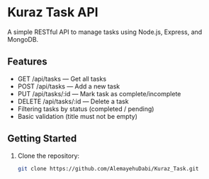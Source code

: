 # Kuraz Task API

A simple RESTful API to manage tasks using Node.js, Express, and MongoDB.

## Features

- GET /api/tasks — Get all tasks
- POST /api/tasks — Add a new task
- PUT /api/tasks/:id — Mark task as complete/incomplete
- DELETE /api/tasks/:id — Delete a task
- Filtering tasks by status (completed / pending)
- Basic validation (title must not be empty)

## Getting Started

1. Clone the repository:
   ```bash
   git clone https://github.com/AlemayehuDabi/Kuraz_Task.git
   ```
